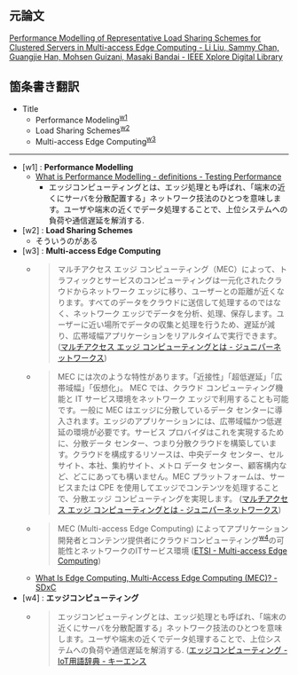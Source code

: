 ## 元論文

[Performance Modelling of Representative Load Sharing Schemes for Clustered Servers in Multi-access Edge Computing - Li Liu, Sammy Chan, Guangjie Han, Mohsen Guizani, Masaki Bandai - IEEE Xplore Digital Library](https://ieeexplore.ieee.org/document/8521659)



## 箇条書き翻訳

- Title
  - Performance Modeling<sup>[w1](#fnkw1)</sup>
  - Load Sharing Schemes<sup>[w2](#fnkw2)</sup>
  - Multi-access Edge Computing<sup>[w3](#fnkw3)</sup>




---

- <span id="fnkw1">[w1]</span> : __Performance Modelling__
  - [What is Performance Modelling - definitions - Testing Performance](http://www.testingperformance.org/definitions/what-is-performance-modelling)
    - エッジコンピューティングとは、エッジ処理とも呼ばれ、「端末の近くにサーバを分散配置する」ネットワーク技法のひとつを意味します。ユーザや端末の近くでデータ処理することで、上位システムへの負荷や通信遅延を解消する.
- <span id="fnkw2">[w2]</span> : __Load Sharing Schemes__
  - そういうのがある
- <span id="fnkw3">[w3]</span> : __Multi-access Edge Computing__
  - > マルチアクセス エッジ コンピューティング（MEC）によって、トラフィックとサービスのコンピューティングは一元化されたクラウドからネットワーク エッジに移り、ユーザーとの距離が近くなります。すべてのデータをクラウドに送信して処理するのではなく、ネットワーク エッジでデータを分析、処理、保存します。ユーザーに近い場所でデータの収集と処理を行うため、遅延が減り、広帯域幅アプリケーションをリアルタイムで実行できます。 ([マルチアクセス エッジ コンピューティングとは - ジュニパーネットワークス](https://www.juniper.net/jp/jp/products-services/what-is/multi-access-edge-computing/))
  - > MEC には次のような特性があります。「近接性」「超低遅延」「広帯域幅」「仮想化」。 MEC では、クラウド コンピューティング機能と IT サービス環境をネットワーク エッジで利用することも可能です。一般に MEC はエッジに分散しているデータ センターに導入されます。エッジのアプリケーションには、広帯域幅かつ低遅延の環境が必要です。サービス プロバイダはこれを実現するために、分散データ センター、つまり分散クラウドを構築しています。クラウドを構成するリソースは、中央データ センター、セル サイト、本社、集約サイト、メトロ データ センター、顧客構内など、どこにあっても構いません。MEC プラットフォームは、サービスまたは CPE を使用してエッジでコンテンツを処理することで、分散エッジ コンピューティングを実現します。 ([マルチアクセス エッジ コンピューティングとは - ジュニパーネットワークス](https://www.juniper.net/jp/jp/products-services/what-is/multi-access-edge-computing/))
  - > MEC (Multi-access Edge Computing) によってアプリケーション開発者とコンテンツ提供者にクラウドコンピューティング<sup>[w4](#fnkw4)</sup>の可能性とネットワークのITサービス環境 ([ETSI - Multi-access Edge Computing](https://www.etsi.org/technologies-clusters/technologies/multi-access-edge-computing))
  - [What Is Edge Computing, Multi-Access Edge Computing (MEC)? - SDxC](https://www.sdxcentral.com/edge/definitions/what-multi-access-edge-computing-mec/)
- <span id="fnkw4">[w4]</span> : __エッジコンピューティング__
  - > エッジコンピューティングとは、エッジ処理とも呼ばれ、「端末の近くにサーバを分散配置する」ネットワーク技法のひとつを意味します。ユーザや端末の近くでデータ処理することで、上位システムへの負荷や通信遅延を解消する. ([エッジコンピューティング - IoT用語辞典 - キーエンス](https://www.keyence.co.jp/ss/general/iot-glossary/edge-computing.jsp)


